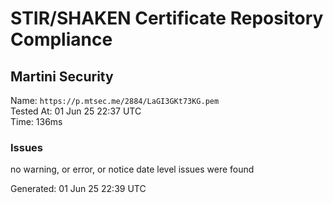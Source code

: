 # STIR/SHAKEN Certificate Repository Compliance

## Martini Security

Name: `https://p.mtsec.me/2884/LaGI3GKt73KG.pem`\
Tested At: 01 Jun 25 22:37 UTC\
Time: 136ms

### Issues

no warning, or error, or notice date level issues were found

Generated: 01 Jun 25 22:39 UTC